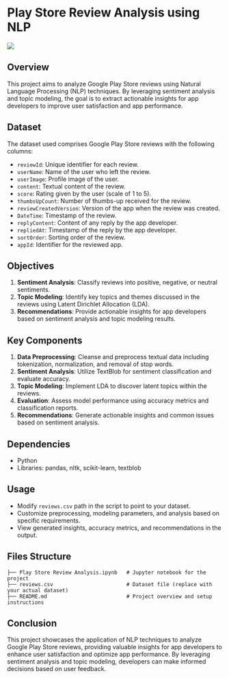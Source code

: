 # Play Store Review Analysis using NLP
![](https://encrypted-tbn0.gstatic.com/images?q=tbn:ANd9GcRMFMWCAoejGNZkGHv9rljWvbRaUGwXumzMBQ&s)
## Overview

This project aims to analyze Google Play Store reviews using Natural Language Processing (NLP) techniques. 
By leveraging sentiment analysis and topic modeling, the goal is to extract actionable insights for app developers to improve user satisfaction and app performance.

## Dataset

The dataset used comprises Google Play Store reviews with the following columns:
- `reviewId`: Unique identifier for each review.
- `userName`: Name of the user who left the review.
- `userImage`: Profile image of the user.
- `content`: Textual content of the review.
- `score`: Rating given by the user (scale of 1 to 5).
- `thumbsUpCount`: Number of thumbs-up received for the review.
- `reviewCreatedVersion`: Version of the app when the review was created.
- `DateTime`: Timestamp of the review.
- `replyContent`: Content of any reply by the app developer.
- `repliedAt`: Timestamp of the reply by the app developer.
- `sortOrder`: Sorting order of the review.
- `appId`: Identifier for the reviewed app.

## Objectives

1. **Sentiment Analysis**: Classify reviews into positive, negative, or neutral sentiments.
2. **Topic Modeling**: Identify key topics and themes discussed in the reviews using Latent Dirichlet Allocation (LDA).
3. **Recommendations**: Provide actionable insights for app developers based on sentiment analysis and topic modeling results.

## Key Components

1. **Data Preprocessing**: Cleanse and preprocess textual data including tokenization, normalization, and removal of stop words.
2. **Sentiment Analysis**: Utilize TextBlob for sentiment classification and evaluate accuracy.
3. **Topic Modeling**: Implement LDA to discover latent topics within the reviews.
4. **Evaluation**: Assess model performance using accuracy metrics and classification reports.
5. **Recommendations**: Generate actionable insights and common issues based on sentiment analysis.

## Dependencies

- Python 
- Libraries: pandas, nltk, scikit-learn, textblob

## Usage

- Modify `reviews.csv` path in the script to point to your dataset.
- Customize preprocessing, modeling parameters, and analysis based on specific requirements.
- View generated insights, accuracy metrics, and recommendations in the output.

## Files Structure

```
├── Play Store Review Analysis.ipynb   # Jupyter notebook for the project
├── reviews.csv                        # Dataset file (replace with your actual dataset)
├── README.md                          # Project overview and setup instructions
```

## Conclusion

This project showcases the application of NLP techniques to analyze Google Play Store reviews, providing valuable insights for app developers to enhance user satisfaction and optimize app performance. By leveraging sentiment analysis and topic modeling, developers can make informed decisions based on user feedback.
